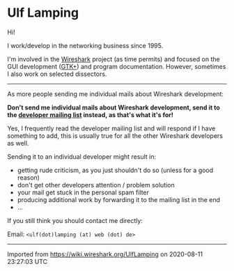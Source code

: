 # Ulf Lamping

Hi\!

I work/develop in the networking business since 1995.

I'm involved in the [Wireshark](http://www.wireshark.org) project (as time permits) and focused on the GUI development ([GTK+](http://www.gtk.org)) and program documentation. However, sometimes I also work on selected dissectors.

-----

As more people sending me individual mails about Wireshark development:

**Don't send me individual mails about Wireshark development, send it to the [developer mailing list](http://www.wireshark.org/mailman/listinfo) instead, as that's what it's for\!**

Yes, I frequently read the developer mailing list and will respond if I have something to add, this is usually true for all the other Wireshark developers as well.

Sending it to an individual developer might result in:

  - getting rude criticism, as you just shouldn't do so (unless for a good reason)
  - don't get other developers attention / problem solution
  - your mail get stuck in the personal spam filter
  - producing additional work by forwarding it to the mailing list in the end
  - ...

If you still think you should contact me directly:

Email: `<ulf(dot)lamping (at) web (dot) de>`

---

Imported from https://wiki.wireshark.org/UlfLamping on 2020-08-11 23:27:03 UTC
